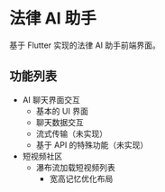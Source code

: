 # 法律 AI 助手

基于 Flutter 实现的法律 AI 助手前端界面。

## 功能列表

- AI 聊天界面交互
  - 基本的 UI 界面
  - 聊天数据交互
  - 流式传输（未实现）
  - 基于 API 的特殊功能（未实现）
- 短视频社区
  - 瀑布流加载短视频列表
    - 宽高记忆优化布局